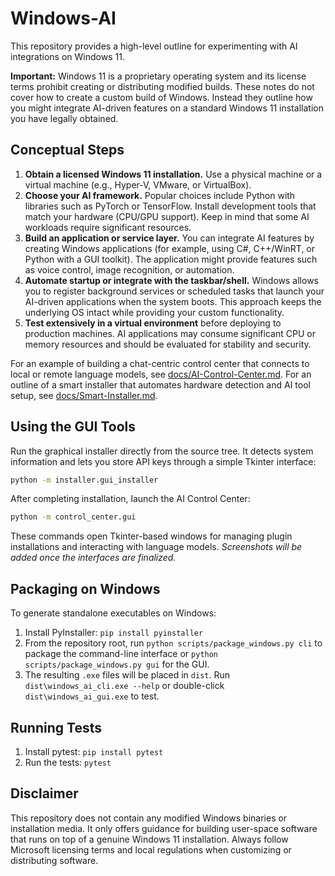# Windows-AI

This repository provides a high-level outline for experimenting with AI integrations on Windows 11.

**Important:** Windows 11 is a proprietary operating system and its license terms prohibit creating or distributing modified builds. These notes do not cover how to create a custom build of Windows. Instead they outline how you might integrate AI-driven features on a standard Windows 11 installation you have legally obtained.

## Conceptual Steps

1. **Obtain a licensed Windows 11 installation.** Use a physical machine or a virtual machine (e.g., Hyper-V, VMware, or VirtualBox).
2. **Choose your AI framework.** Popular choices include Python with libraries such as PyTorch or TensorFlow. Install development tools that match your hardware (CPU/GPU support). Keep in mind that some AI workloads require significant resources.
3. **Build an application or service layer.** You can integrate AI features by creating Windows applications (for example, using C#, C++/WinRT, or Python with a GUI toolkit). The application might provide features such as voice control, image recognition, or automation.
4. **Automate startup or integrate with the taskbar/shell.** Windows allows you to register background services or scheduled tasks that launch your AI-driven applications when the system boots. This approach keeps the underlying OS intact while providing your custom functionality.
5. **Test extensively in a virtual environment** before deploying to production machines. AI applications may consume significant CPU or memory resources and should be evaluated for stability and security.

For an example of building a chat-centric control center that connects to local or remote language models, see [docs/AI-Control-Center.md](docs/AI-Control-Center.md).
For an outline of a smart installer that automates hardware detection and AI tool setup, see [docs/Smart-Installer.md](docs/Smart-Installer.md).

## Using the GUI Tools

Run the graphical installer directly from the source tree. It detects system
information and lets you store API keys through a simple Tkinter interface:

```bash
python -m installer.gui_installer
```

After completing installation, launch the AI Control Center:

```bash
python -m control_center.gui
```

These commands open Tkinter-based windows for managing plugin installations and interacting with language models. *Screenshots will be added once the interfaces are finalized.*

## Packaging on Windows

To generate standalone executables on Windows:

1. Install PyInstaller: `pip install pyinstaller`
2. From the repository root, run `python scripts/package_windows.py cli` to package the command-line interface or `python scripts/package_windows.py gui` for the GUI.
3. The resulting `.exe` files will be placed in `dist`. Run `dist\windows_ai_cli.exe --help` or double-click `dist\windows_ai_gui.exe` to test.

## Running Tests

1. Install pytest: `pip install pytest`
2. Run the tests: `pytest`

## Disclaimer

This repository does not contain any modified Windows binaries or installation media. It only offers guidance for building user-space software that runs on top of a genuine Windows 11 installation. Always follow Microsoft licensing terms and local regulations when customizing or distributing software.

